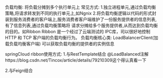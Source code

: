 负载均衡: 将负载分摊到多个执行单元上
	常见方式: 1.独立进程单元,通过负载均衡策略,将请求转发到不同的执行单元上,如Ngnix
			  2.将负载均衡逻辑以代码的形式封装到服务消费者的客户端上,服务消费者客户端维护了一份服务提供者的信息列表,有了信息列表,通过负载均衡策略将
			  请求分摊给多个服务提供者,从而达到负载均衡的目的。如Ribbon
			Ribbon 是一个经过了云端测试的 IPC库，司以很好地控制 HTTP 和 TCP 客户端的负载均衡行为。
负载均衡核心类: LoadBalancerClient(加载负载均衡客户端) 可以获取负载均衡的提供者的实例信息

springCloud ribbon使用方式:
1.与RestTemplate结合
	@LoadBalanced注解https://blog.csdn.net/Tincox/article/details/79210309这个得认真看一下

2.与Feign结合
